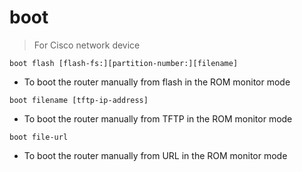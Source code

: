 # boot

> For Cisco network device

`boot flash [flash-fs:][partition-number:][filename]`

- To boot the router manually from flash in the ROM monitor mode

`boot filename [tftp-ip-address]`

- To boot the router manually from TFTP in the ROM monitor mode

`boot file-url`

- To boot the router manually from URL in the ROM monitor mode
